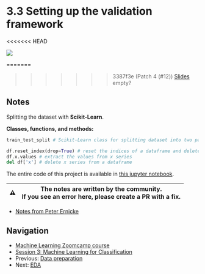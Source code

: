 # 3.3 Setting up the validation framework

<<<<<<< HEAD
<!-- markdownlint-disable MD033 -->
<!-- markdownlint-disable MD045 -->
<a href="https://www.youtube.com/watch?v=_lwz34sOnSE&list=PL3MmuxUbc_hIhxl5Ji8t4O6lPAOpHaCLR"><img src="images/thumbnail-3-03.jpg"></a>

=======
>>>>>>> 3387f3e (Patch 4 (#12))
[Slides](https://www.slideshare.net/AlexeyGrigorev/ml-zoomcamp-3-machine-learning-for-classification) empty?

## Notes

Splitting the dataset with **Scikit-Learn**.

**Classes, functions, and methods:**

```python
train_test_split # Scikit-Learn class for splitting dataset into two parts. The `test_size` argument states how large the test set should be. The `random_state` argument set a random seed for reproducibility purposes.

df.reset_index(drop=True) # reset the indices of a dataframe and delete the previous ones.
df.x.values # extract the values from x series
del df['x'] # delete x series from a dataframe
```

The entire code of this project is available in [this jupyter notebook](https://github.com/alexeygrigorev/mlbookcamp-code/blob/master/chapter-03-churn-prediction/03-churn.ipynb).

|⚠️|The notes are written by the community.<br>If you see an error here, please create a PR with a fix.|
|---|:-:|

* [Notes from Peter Ernicke](https://knowmledge.com/2023/09/27/ml-zoomcamp-2023-machine-learning-for-classification-part-3/)

## Navigation

* [Machine Learning Zoomcamp course](../)
* [Session 3: Machine Learning for Classification](./)
* Previous: [Data preparation](02-data-preparation.md)
* Next: [EDA](04-eda.md)
